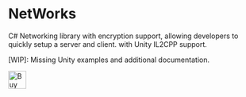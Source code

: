 # NetWorks
C# Networking library with encryption support, allowing developers to quickly setup a server and client. with Unity IL2CPP support.


[WIP]: Missing Unity examples and additional documentation.


<a href='https://ko-fi.com/A0A110TLP9' target='_blank'><img height='36' style='border:0px;height:36px;' src='https://storage.ko-fi.com/cdn/kofi2.png?v=3' border='0' alt='Buy Me a Coffee at ko-fi.com' /></a>

